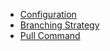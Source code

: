 - [Configuration](configuration.md)
- [Branching Strategy](branching_strategy.md)
- [Pull Command](pull_command.md)